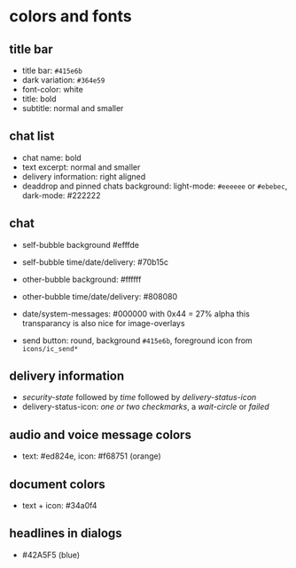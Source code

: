 
# colors and fonts


## title bar

- title bar: `#415e6b`
- dark variation: `#364e59`
- font-color: white
- title: bold
- subtitle: normal and smaller

## chat list

- chat name: bold
- text excerpt: normal and smaller
- delivery information: right aligned
- deaddrop and pinned chats background:
  light-mode: `#eeeeee` or `#ebebec`, dark-mode: #222222

## chat

- self-bubble background #efffde
- self-bubble time/date/delivery: #70b15c

- other-bubble background: #ffffff
- other-bubble time/date/delivery: #808080

- date/system-messages: #000000 with 0x44 = 27% alpha
  this transparancy is also nice for image-overlays

- send button: round, background `#415e6b`,
  foreground icon from `icons/ic_send*`


## delivery information

- _security-state_ followed by _time_ followed by _delivery-status-icon_
- delivery-status-icon: _one or two checkmarks_, a _wait-circle_ or _failed_

## audio and voice message colors

- text: #ed824e, icon: #f68751 (orange)

## document colors

- text + icon: #34a0f4

## headlines in dialogs

- #42A5F5 (blue)


